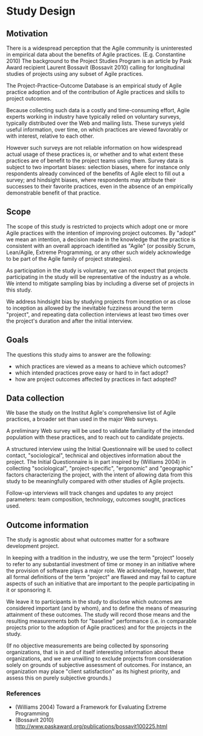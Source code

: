 Study Design
==========

## Motivation

There is a widespread perception that the Agile community is uninterested in empirical data about the benefits of Agile practices. (E.g. Constantine 2010) The background to the Project Studies Program is an article by Pask Award recipient Laurent Bossavit (Bossavit 2010) calling for longitudinal studies of projects using any subset of Agile practices.

The Project-Practice-Outcome Database is an empirical study of Agile practice adoption and of the contribution of Agile practices and skills to project outcomes.

Because collecting such data is a costly and time-consuming effort, Agile experts working in industry have typically relied on voluntary surveys, typically distributed over the Web and mailing lists. These surveys yield useful information, over time, on which practices are viewed favorably or with interest, relative to each other. 

However such surveys are not reliable information on how widespread actual usage of these practices is, or whether and to what extent these practices are of benefit to the project teams using them. Survey data is subject to two important biases: selection biases, where for instance only respondents already convinced of the benefits of Agile elect to fill out a survey; and hindsight biases, where respondents may attribute their successes to their favorite practices, even in the absence of an empirically demonstrable benefit of that practice.

## Scope

The scope of this study is restricted to projects which adopt one or more Agile practices with the intention of improving project outcomes. By "adopt" we mean an intention, a decision made in the knowledge that the practice is consistent with an overall approach identified as "Agile" (or possibly Scrum, Lean/Agile, Extreme Programming, or any other such widely acknowledge to be part of the Agile family of project strategies).

As participation in the study is voluntary, we can not expect that projects participating in the study will be representative of the industry as a whole. We intend to mitigate sampling bias by including a diverse set of projects in this study.

We address hindsight bias by studying projects from inception or as close to inception as allowed by the inevitable fuzziness around the term "project", and repeating data collection interviews at least two times over the project's duration and after the initial interview.

## Goals

The questions this study aims to answer are the following:

* which practices are viewed as a means to achieve which outcomes?
* which intended practices prove easy or hard to in fact adopt?
* how are project outcomes affected by practices in fact adopted?

## Data collection

We base the study on the Institut Agile's comprehensive list of Agile practices, a broader set than used in the major Web surveys.

A preliminary Web survey will be used to validate familiarity of the intended population with these practices, and to reach out to candidate projects.

A structured interview using the Initial Questionnaire will be used to collect contact, "sociological", technical and objectives information about the project. The Initial Questionnaire is in part inspired by (Williams 2004) in collecting "sociological", "project-specific", "ergonomic" and "geographic" factors characterizing the project, with the intent of allowing data from this study to be meaningfully compared with other studies of Agile projects.

Follow-up interviews will track changes and updates to any project parameters: team composition, technology, outcomes sought, practices used.

## Outcome information

The study is agnostic about what outcomes matter for a software development project.

In keeping with a tradition in the industry, we use the term "project" loosely to refer to any substantial investment of time or money in an initiative where the provision of software plays a major role. We acknowledge, however, that all formal definitions of the term "project" are flawed and may fail to capture aspects of such an initiative that are important to the people participating in it or sponsoring it.

We leave it to participants in the study to disclose which outcomes are considered important (and by whom), and to define the means of measuring attainment of these outcomes. The study will record those means and the resulting measurements both for "baseline" performance (i.e. in comparable projects prior to the adoption of Agile practices) and for the projects in the study.

(If no objective measurements are being collected by sponsoring organizations, that is in and of itself interesting information about these organizations, and we are unwilling to exclude projects from consideration solely on grounds of subjective assessment of outcomes. For instance, an organization may place "client satisfaction" as its highest priority, and assess this on purely subjective grounds.)




### References

* (Williams 2004) Toward a Framework for Evaluating Extreme Programming
* (Bossavit 2010) http://www.paskaward.org/publications/bossavit100225.html

